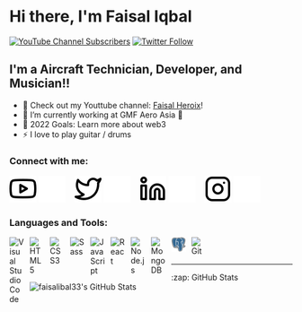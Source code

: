 # Hi there, I'm Faisal Iqbal 

[![YouTube Channel Subscribers](https://img.shields.io/youtube/channel/subscribers/UCqlu47qCXW6V6VAqRV7_DPw?logo=youtube&logoColor=red&style=for-the-badge)][youtube]
[![Twitter Follow](https://img.shields.io/twitter/follow/faisalibal?color=1DA1F2&logo=twitter&style=for-the-badge)](https://twitter.com/intent/follow?original_referer=https%3A%2F%2Fgithub.com%2Ffaisalibal&screen_name=faisalibal)

## I'm a Aircraft Technician, Developer, and Musician!!

- 🔭 Check out my Youttube channel: [Faisal Heroix][youtube]!
- 🌱 I’m currently working at GMF Aero Asia 🤣
- 🥅 2022 Goals: Learn more about web3
- ⚡ I love to play guitar / drums

### Connect with me:

[![website](./img/youtube-light.svg)](https://www.youtube.com/channel/UCqlu47qCXW6V6VAqRV7_DPw#gh-light-mode-only)
[![website](./img/youtube-dark.svg)](https://www.youtube.com/channel/UCqlu47qCXW6V6VAqRV7_DPw#gh-dark-mode-only)
&nbsp;&nbsp;
[![website](./img/twitter-light.svg)](https://twitter.com/faisalibal#gh-light-mode-only)
[![website](./img/twitter-dark.svg)](https://twitter.com/faisalibal#gh-dark-mode-only)
&nbsp;&nbsp;
[![website](./img/linkedin-light.svg)](https://www.linkedin.com/in/faisal-iqbal33#gh-light-mode-only)
[![website](./img/linkedin-dark.svg)](https://www.linkedin.com/in/faisal-iqbal33#gh-dark-mode-only)
&nbsp;&nbsp;
[![website](./img/instagram-light.svg)](https://www.instagram.com/faisalibal#gh-light-mode-only)
[![website](./img/instagram-dark.svg)](https://www.instagram.com/faisalibal#gh-dark-mode-only)

### Languages and Tools:

<img align="left" alt="Visual Studio Code" width="26px" src="https://cdn.jsdelivr.net/gh/devicons/devicon/icons/vscode/vscode-original.svg" style="padding-right:10px;" />
<img align="left" alt="HTML5" width="26px" src="https://cdn.jsdelivr.net/gh/devicons/devicon/icons/html5/html5-original.svg" style="padding-right:10px;" />
<img align="left" alt="CSS3" width="26px" src="https://cdn.jsdelivr.net/gh/devicons/devicon/icons/css3/css3-original.svg" style="padding-right:10px;" />
<img align="left" alt="Sass" width="26px" src="https://cdn.jsdelivr.net/gh/devicons/devicon/icons/sass/sass-original.svg" style="padding-right:10px;" />
<img align="left" alt="JavaScript" width="26px" src="https://cdn.jsdelivr.net/gh/devicons/devicon/icons/javascript/javascript-original.svg" style="padding-right:10px;" />
<img align="left" alt="React" width="26px" src="https://cdn.jsdelivr.net/gh/devicons/devicon/icons/react/react-original.svg" style="padding-right:10px;" />
<img align="left" alt="Node.js" width="26px" src="https://cdn.jsdelivr.net/gh/devicons/devicon/icons/nodejs/nodejs-original.svg" style="padding-right:10px;" />
<img align="left" alt="MongoDB" width="26px" src="https://cdn.jsdelivr.net/gh/devicons/devicon/icons/mongodb/mongodb-original.svg" style="padding-right:10px;" />
<img align="left" alt="Postgresql" width="26px" src="https://github.com/devicons/devicon/blob/v2.14.0/icons/postgresql/postgresql-original.svg" style="padding-right:10px;" />
<img align="left" alt="Git" width="26px" src="https://cdn.jsdelivr.net/gh/devicons/devicon/icons/git/git-original.svg" style="padding-right:10px;" />

<br />
<br />

---

  <summary>:zap: GitHub Stats</summary>

  <img align="left" alt="faisalibal33's GitHub Stats" src="https://github-readme-stats.vercel.app/api?username=faisalibal33&show_icons=true&hide_border=false&title_color=ff652f&icon_color=FFE400&bg_color=09131B&text_color=ffffff&border_color=0c1a25" />

[twitter]: https://twitter.com/faisalibal
[youtube]: https://www.youtube.com/channel/UCqlu47qCXW6V6VAqRV7_DPw
[instagram]: https://www.instagram.com/faisalibal
[linkedin]: https://www.linkedin.com/in/faisal-iqbal33/